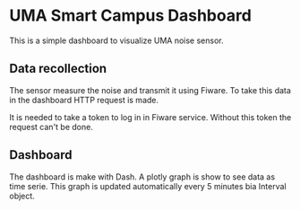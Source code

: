 # UMA Smart Campus Dashboard
This is a simple dashboard to visualize UMA noise sensor.

## Data recollection
The sensor measure the noise and transmit it using Fiware. To take
this data in the dashboard HTTP request is made.

It is needed to take a token to log in in Fiware service. Without this
token the request can't be done.

## Dashboard
The dashboard is make with Dash. A plotly graph is show to see data as time serie.
This graph is updated automatically every 5 minutes bia Interval object.


